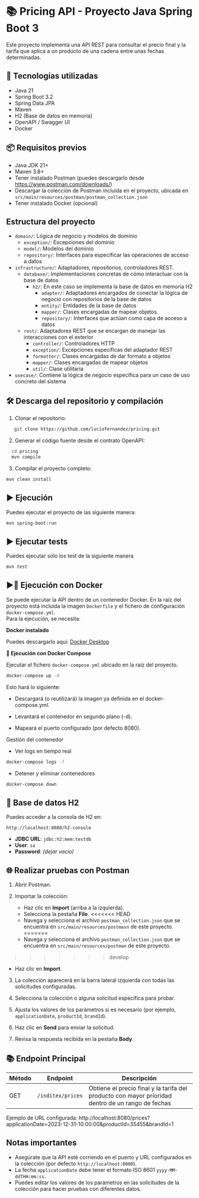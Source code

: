 
# 📚 Pricing API - Proyecto Java Spring Boot 3

Este proyecto implementa una API REST para consultar el precio final y la tarifa que aplica a un producto de una cadena entre unas fechas determinadas.

## 🚀 Tecnologías utilizadas

- Java 21
- Spring Boot 3.2
- Spring Data JPA
- Maven
- H2 (Base de datos en memoria)
- OpenAPI / Swagger UI
- Docker

## 📦 Requisitos previos

- Java JDK 21+
- Maven 3.8+
- Tener instalado Postman (puedes descargarlo desde https://www.postman.com/downloads/)
- Descargar la colección de Postman incluida en el proyecto, ubicada en `src/main/resources/postman/postman_collection.json`
- Tener instalado Docker (opcional)

## Estructura del proyecto


* `domain/`: Lógica de negocio y modelos de dominio  
    * `exception/`: Excepciones del dominio
    * `model/`: Modelos del dominio
    * `repository/`: Interfaces para especificar las operaciones de acceso a datos
* `infrastructure/`: Adaptadores, repositorios, controladores REST.  
    * `database/`: Implementaciones concretas de cómo interactuar con la base de datos
        * `h2/`: En este caso se implementa la base de datos en memoria H2  
			* `adapter/`: Adaptadores encargados de conectar la lógica de negocio con repositorios de la base de datos
			* `entity/`: Entidades de la base de datos
			* `mapper/`: Clases encargadas de mapear objetos
			* `repository/`: Interfaces que actúan como capa de acceso a datos
    * `rest/`: Adaptadores REST que se encargan de manejar las interacciones con el exterior
		* `controller/`: Controladores HTTP
		* `exception/`: Excepciones específicas del adaptador REST
		* `formatter/`: Clases encargadas de dar formato a objetos
		* `mapper/`: Clases encargadas de mapear objetos
		* `util/`: Clase utilitaria
* `usecase/`: Contiene la lógica de negocio específica para un caso de uso concreto del sistema  


## 🛠️ Descarga del repositorio y compilación

1. Clonar el repositorio:
   
```bash
   git clone https://github.com/luciofernandez/pricing.git
```
 
2. Generar el código fuente desde el contrato OpenAPI:

```bash
  cd pricing
  mvn compile
```

3. Compilar el proyecto completo:

```bash
mvn clean install
```
   

## ▶️ Ejecución

Puedes ejecutar el proyecto de las siguiente manera:

```bash
mvn spring-boot:run
```

## ▶️ Ejecutar tests

Puedes ejecutar sólo los test de la siguiente manera

```bash
mvn test
```

## ▶️🐳 Ejecución con Docker

Se puede ejecutar la API dentro de un contenedor Docker. 
En la raíz del proyecto está incluida la imagen `Dockerfile` y el fichero de configuración `docker-compose.yml`.  
Para la ejecución, se necesita:

 **Docker instalado**
  
Puedes descargarlo aquí: [Docker Desktop](https://www.docker.com/products/docker-desktop)
  
 **🐙 Ejecución con Docker Compose**

Ejecutar el fichero `docker-compose.yml` ubicado en la raíz del proyecto.

```bash
docker-compose up -d
```

Esto hará lo siguiente:

- Descargará (o reutilizará) la imagen ya definida en el docker-compose.yml.

- Levantará el contenedor en segundo plano (-d).

- Mapeará el puerto configurado (por defecto 8080).

Gestión del contenedor
* Ver logs en tiempo real

```bash
docker-compose logs -f
```

* Detener y eliminar contenedores

```bash
docker-compose down
```

## 🧪 Base de datos H2

Puedes acceder a la consola de H2 en:

```
http://localhost:8080/h2-console
```

- **JDBC URL**: `jdbc:h2:mem:testdb`
- **User**: `sa`
- **Password**: *(dejar vacío)*

## 🌐 Realizar pruebas con Postman

1. Abrir Postman.

2. Importar la colección:
   - Haz clic en **Import** (arriba a la izquierda).
   - Selecciona la pestaña **File**.
<<<<<<< HEAD
   - Navega y selecciona el archivo `postman_collection.json` que se encuentra en `src/main/resources/postmasn` de este proyecto.
=======
   - Navega y selecciona el archivo `postman_collection.json` que se encuentra en `src/main/resources/postman` de este proyecto.
>>>>>>> develop
   - Haz clic en **Import**.

3. La colección aparecerá en la barra lateral izquierda con todas las solicitudes configuradas.

4. Selecciona la colección o alguna solicitud específica para probar.

5. Ajusta los valores de los parámetros si es necesario (por ejemplo, `applicationDate`, `productId`, `brandId`).

6. Haz clic en **Send** para enviar la solicitud.

7. Revisa la respuesta recibida en la pestaña **Body**.

## 📚 Endpoint Principal

| Método | Endpoint                            | Descripción                                      														    |  
|--------|---------------------|---------------------------------------------------------------------------------------------------------------------------------|  
| GET    | `/inditex/prices`                   | Obtiene el precio final y la tarifa del producto con mayor prioridad dentro de un rango de fechas |

Ejemplo de URL configurada:
http://localhost:8080/prices?applicationDate=2023-12-31-10:00:00&productId=35455&brandId=1

## Notas importantes

- Asegúrate que la API esté corriendo en el puerto y URL configurados en la colección (por defecto `http://localhost:8080`).
- La fecha `applicationDate` debe tener el formato ISO 8601 `yyyy-MM-ddTHH:mm:ss`.
- Puedes editar los valores de los parámetros en las solicitudes de la colección para hacer pruebas con diferentes datos.